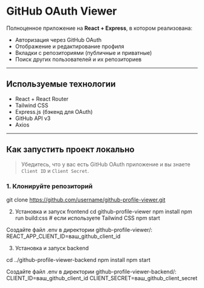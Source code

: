 #  GitHub OAuth Viewer

Полноценное приложение на **React + Express**, в котором реализована:

- Авторизация через GitHub OAuth
- Отображение и редактирование профиля
- Вкладки с репозиториями (публичные и приватные)
- Поиск других пользователей и их репозиториев

---

##  Используемые технологии

- React + React Router
- Tailwind CSS
- Express.js (бэкенд для OAuth)
- GitHub API v3
- Axios

---

##  Как запустить проект локально

> Убедитесь, что у вас есть GitHub OAuth приложение и вы знаете `Client ID` и `Client Secret`.

### 1. Клонируйте репозиторий

git clone https://github.com/username/github-profile-viewer.git
 
2. Установка и запуск frontend 
cd github-profile-viewer
npm install
npm run build:css    # если используете Tailwind CSS
npm start

Создайте файл .env в директории github-profile-viewer/:
REACT_APP_CLIENT_ID=ваш_github_client_id

3. Установка и запуск backend

cd ../github-profile-viewer-backend
npm install
npm start

Создайте файл .env в директории github-profile-viewer-backend/:
CLIENT_ID=ваш_github_client_id
CLIENT_SECRET=ваш_github_client_secret

